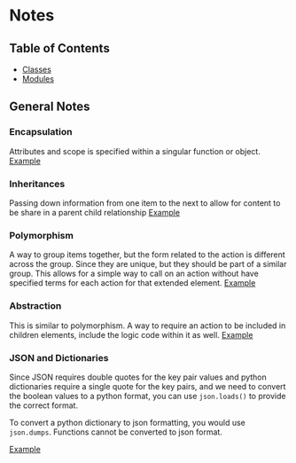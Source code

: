 # Notes

## Table of Contents

- [Classes](./Classes.md)
- [Modules](./Modules.md)

## General Notes

### Encapsulation

Attributes and scope is specified within a singular function or object. [Example](../Examples/Classes/encap_inher_poly_abst.py)

### Inheritances

Passing down information from one item to the next to allow for content to be share in a parent child relationship [Example](../Examples/Classes/encap_inher_poly_abst.py)

### Polymorphism

A way to group items together, but the form related to the action is different across the group. Since they are unique, but they should be part of a similar group. This allows for a simple way to call on an action without have specified terms for each action for that extended element. [Example](../Examples/Classes/encap_inher_poly_abst.py)

### Abstraction

This is similar to polymorphism. A way to require an action to be included in children elements, include the logic code within it as well. [Example](../Examples/Classes/encap_inher_poly_abst.py)

### JSON and Dictionaries

Since JSON requires double quotes for the key pair values and python dictionaries require a single quote for the key pairs, and we need to convert the boolean values to a python format, you can use `json.loads()` to provide the correct format.

To convert a python dictionary to json formatting, you would use `json.dumps`. Functions cannot be converted to json format.

[Example](../Examples/General/json_to_dict.py)
